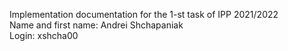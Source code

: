 Implementation documentation for the 1-st task of IPP 2021/2022  
Name and first name: Andrei Shchapaniak  
Login: xshcha00  
